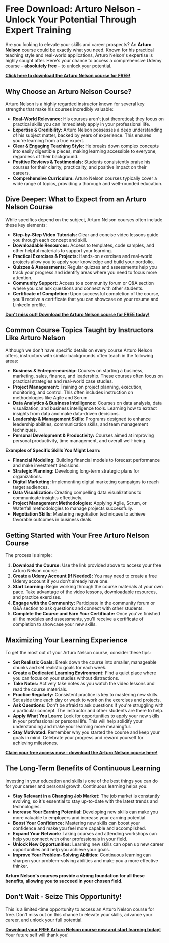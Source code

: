 # Free Download: Arturo Nelson - Unlock Your Potential Through Expert Training

Are you looking to elevate your skills and career prospects? An **Arturo Nelson** course could be exactly what you need. Known for his practical teaching style and real-world applications, Arturo Nelson's expertise is highly sought after. Here's your chance to access a comprehensive Udemy course – **absolutely free** – to unlock your potential.

[**Click here to download the Arturo Nelson course for FREE!**](https://udemywork.com/arturo-nelson)

## Why Choose an Arturo Nelson Course?

Arturo Nelson is a highly regarded instructor known for several key strengths that make his courses incredibly valuable:

*   **Real-World Relevance:** His courses aren't just theoretical; they focus on practical skills you can immediately apply in your professional life.
*   **Expertise & Credibility:** Arturo Nelson possesses a deep understanding of his subject matter, backed by years of experience. This ensures you're learning from a true expert.
*   **Clear & Engaging Teaching Style:** He breaks down complex concepts into easily digestible pieces, making learning accessible to everyone, regardless of their background.
*   **Positive Reviews & Testimonials:** Students consistently praise his courses for their clarity, practicality, and positive impact on their careers.
*   **Comprehensive Curriculum:** Arturo Nelson courses typically cover a wide range of topics, providing a thorough and well-rounded education.

## Dive Deeper: What to Expect from an Arturo Nelson Course

While specifics depend on the subject, Arturo Nelson courses often include these key elements:

*   **Step-by-Step Video Tutorials:** Clear and concise video lessons guide you through each concept and skill.
*   **Downloadable Resources:** Access to templates, code samples, and other helpful materials to support your learning.
*   **Practical Exercises & Projects:** Hands-on exercises and real-world projects allow you to apply your knowledge and build your portfolio.
*   **Quizzes & Assessments:** Regular quizzes and assessments help you track your progress and identify areas where you need to focus more attention.
*   **Community Support:** Access to a community forum or Q&A section where you can ask questions and connect with other students.
*   **Certificate of Completion:** Upon successful completion of the course, you'll receive a certificate that you can showcase on your resume and LinkedIn profile.

[**Don't miss out! Download the Arturo Nelson course for FREE today!**](https://udemywork.com/arturo-nelson)

## Common Course Topics Taught by Instructors Like Arturo Nelson

Although we don't have specific details on every course Arturo Nelson offers, instructors with similar backgrounds often teach in the following areas:

*   **Business & Entrepreneurship:** Courses on starting a business, marketing, sales, finance, and leadership. These courses often focus on practical strategies and real-world case studies.
*   **Project Management:** Training on project planning, execution, monitoring, and control. This often includes instruction on methodologies like Agile and Scrum.
*   **Data Analytics & Business Intelligence:** Courses on data analysis, data visualization, and business intelligence tools. Learning how to extract insights from data and make data-driven decisions.
*   **Leadership & Management Skills:** Programs designed to enhance leadership abilities, communication skills, and team management techniques.
*   **Personal Development & Productivity:** Courses aimed at improving personal productivity, time management, and overall well-being.

**Examples of Specific Skills You Might Learn:**

*   **Financial Modeling:** Building financial models to forecast performance and make investment decisions.
*   **Strategic Planning:** Developing long-term strategic plans for organizations.
*   **Digital Marketing:** Implementing digital marketing campaigns to reach target audiences.
*   **Data Visualization:** Creating compelling data visualizations to communicate insights effectively.
*   **Project Management Methodologies:** Applying Agile, Scrum, or Waterfall methodologies to manage projects successfully.
*   **Negotiation Skills:** Mastering negotiation techniques to achieve favorable outcomes in business deals.

## Getting Started with Your Free Arturo Nelson Course

The process is simple:

1.  **Download the Course:** Use the link provided above to access your free Arturo Nelson course.
2.  **Create a Udemy Account (If Needed):** You may need to create a free Udemy account if you don't already have one.
3.  **Start Learning:** Begin working through the course materials at your own pace. Take advantage of the video lessons, downloadable resources, and practice exercises.
4.  **Engage with the Community:** Participate in the community forum or Q&A section to ask questions and connect with other students.
5.  **Complete the Course and Earn Your Certificate:** Once you've finished all the modules and assessments, you'll receive a certificate of completion to showcase your new skills.

## Maximizing Your Learning Experience

To get the most out of your Arturo Nelson course, consider these tips:

*   **Set Realistic Goals:** Break down the course into smaller, manageable chunks and set realistic goals for each week.
*   **Create a Dedicated Learning Environment:** Find a quiet place where you can focus on your studies without distractions.
*   **Take Notes:** Actively take notes as you watch the video lessons and read the course materials.
*   **Practice Regularly:** Consistent practice is key to mastering new skills. Set aside time each day or week to work on the exercises and projects.
*   **Ask Questions:** Don't be afraid to ask questions if you're struggling with a particular concept. The instructor and other students are there to help.
*   **Apply What You Learn:** Look for opportunities to apply your new skills in your professional or personal life. This will help solidify your understanding and make your learning more meaningful.
*   **Stay Motivated:** Remember why you started the course and keep your goals in mind. Celebrate your progress and reward yourself for achieving milestones.

[**Claim your free access now - download the Arturo Nelson course here!**](https://udemywork.com/arturo-nelson)

## The Long-Term Benefits of Continuous Learning

Investing in your education and skills is one of the best things you can do for your career and personal growth. Continuous learning helps you:

*   **Stay Relevant in a Changing Job Market:** The job market is constantly evolving, so it's essential to stay up-to-date with the latest trends and technologies.
*   **Increase Your Earning Potential:** Developing new skills can make you more valuable to employers and increase your earning potential.
*   **Boost Your Confidence:** Mastering new skills can boost your confidence and make you feel more capable and accomplished.
*   **Expand Your Network:** Taking courses and attending workshops can help you connect with other professionals in your field.
*   **Unlock New Opportunities:** Learning new skills can open up new career opportunities and help you achieve your goals.
*   **Improve Your Problem-Solving Abilities:** Continuous learning can sharpen your problem-solving abilities and make you a more effective thinker.

**Arturo Nelson's courses provide a strong foundation for all these benefits, allowing you to succeed in your chosen field.**

## Don't Wait - Seize This Opportunity!

This is a limited-time opportunity to access an Arturo Nelson course for free. Don't miss out on this chance to elevate your skills, advance your career, and unlock your full potential.

**[Download your FREE Arturo Nelson course now and start learning today!](https://udemywork.com/arturo-nelson)** Your future self will thank you!
